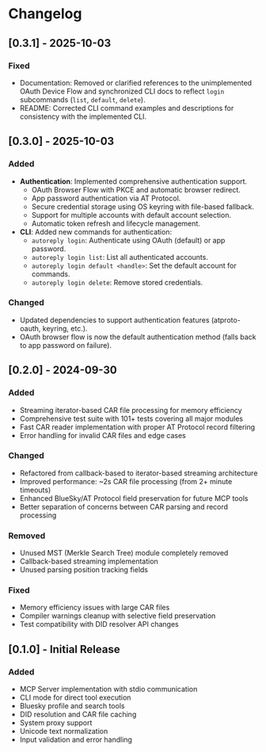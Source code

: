 # Changelog


## [0.3.1] - 2025-10-03

### Fixed
- Documentation: Removed or clarified references to the unimplemented OAuth Device Flow and synchronized CLI docs to reflect `login` subcommands (`list`, `default`, `delete`).
- README: Corrected CLI command examples and descriptions for consistency with the implemented CLI.

## [0.3.0] - 2025-10-03

### Added
- **Authentication**: Implemented comprehensive authentication support.
  - OAuth Browser Flow with PKCE and automatic browser redirect.
  - App password authentication via AT Protocol.
  - Secure credential storage using OS keyring with file-based fallback.
  - Support for multiple accounts with default account selection.
  - Automatic token refresh and lifecycle management.
- **CLI**: Added new commands for authentication:
  - `autoreply login`: Authenticate using OAuth (default) or app password.
  - `autoreply login list`: List all authenticated accounts.
  - `autoreply login default <handle>`: Set the default account for commands.
  - `autoreply login delete`: Remove stored credentials.

### Changed
- Updated dependencies to support authentication features (atproto-oauth, keyring, etc.).
- OAuth browser flow is now the default authentication method (falls back to app password on failure).

## [0.2.0] - 2024-09-30

### Added
- Streaming iterator-based CAR file processing for memory efficiency
- Comprehensive test suite with 101+ tests covering all major modules
- Fast CAR reader implementation with proper AT Protocol record filtering
- Error handling for invalid CAR files and edge cases

### Changed
- Refactored from callback-based to iterator-based streaming architecture
- Improved performance: ~2s CAR file processing (from 2+ minute timeouts)
- Enhanced BlueSky/AT Protocol field preservation for future MCP tools
- Better separation of concerns between CAR parsing and record processing

### Removed
- Unused MST (Merkle Search Tree) module completely removed
- Callback-based streaming implementation
- Unused parsing position tracking fields

### Fixed
- Memory efficiency issues with large CAR files
- Compiler warnings cleanup with selective field preservation
- Test compatibility with DID resolver API changes

## [0.1.0] - Initial Release

### Added
- MCP Server implementation with stdio communication
- CLI mode for direct tool execution
- Bluesky profile and search tools
- DID resolution and CAR file caching
- System proxy support
- Unicode text normalization
- Input validation and error handling
